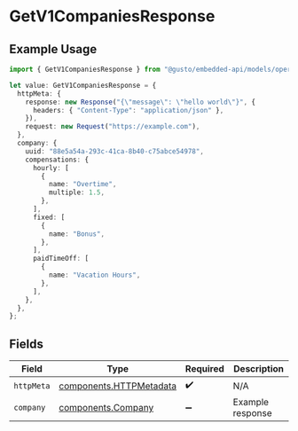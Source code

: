 # GetV1CompaniesResponse

## Example Usage

```typescript
import { GetV1CompaniesResponse } from "@gusto/embedded-api/models/operations/getv1companies.js";

let value: GetV1CompaniesResponse = {
  httpMeta: {
    response: new Response("{\"message\": \"hello world\"}", {
      headers: { "Content-Type": "application/json" },
    }),
    request: new Request("https://example.com"),
  },
  company: {
    uuid: "88e5a54a-293c-41ca-8b40-c75abce54978",
    compensations: {
      hourly: [
        {
          name: "Overtime",
          multiple: 1.5,
        },
      ],
      fixed: [
        {
          name: "Bonus",
        },
      ],
      paidTimeOff: [
        {
          name: "Vacation Hours",
        },
      ],
    },
  },
};
```

## Fields

| Field                                                              | Type                                                               | Required                                                           | Description                                                        |
| ------------------------------------------------------------------ | ------------------------------------------------------------------ | ------------------------------------------------------------------ | ------------------------------------------------------------------ |
| `httpMeta`                                                         | [components.HTTPMetadata](../../models/components/httpmetadata.md) | :heavy_check_mark:                                                 | N/A                                                                |
| `company`                                                          | [components.Company](../../models/components/company.md)           | :heavy_minus_sign:                                                 | Example response                                                   |